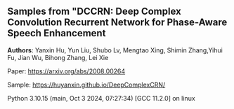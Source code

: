 ## Samples from "DCCRN: Deep Complex Convolution Recurrent Network for Phase-Aware Speech Enhancement
__Authors__: Yanxin Hu, Yun Liu, Shubo Lv, Mengtao Xing, Shimin Zhang,Yihui Fu, Jian Wu, Bihong Zhang, Lei Xie

Paper: https://arxiv.org/abs/2008.00264

Sample: https://huyanxin.github.io/DeepComplexCRN/

Python 3.10.15 (main, Oct  3 2024, 07:27:34) [GCC 11.2.0] on linux
